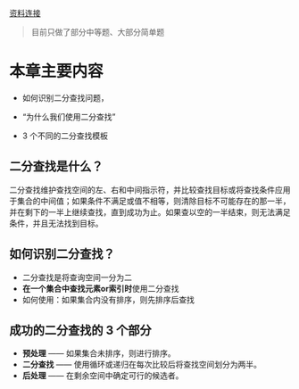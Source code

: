 [资料连接](https://leetcode-cn.com/leetbook/read/binary-search/xehmn2/)

> 目前只做了部分中等题、大部分简单题

# 本章主要内容

- 如何识别二分查找问题，

   > 

- “为什么我们使用二分查找” 

-  3 个不同的二分查找模板

## 二分查找是什么？

二分查找维护查找空间的左、右和中间指示符，并比较查找目标或将查找条件应用于集合的中间值；如果条件不满足或值不相等，则清除目标不可能存在的那一半，并在剩下的一半上继续查找，直到成功为止。如果查以空的一半结束，则无法满足条件，并且无法找到目标。



## 如何识别二分查找？

- 二分查找是将查询空间一分为二
- **在一个集合中查找元素or索引时**使用二分查找
- 如何使用：如果集合内没有排序，则先排序后查找

## 成功的二分查找的 3 个部分

- **预处理** —— 如果集合未排序，则进行排序。
- **二分查找** —— 使用循环或递归在每次比较后将查找空间划分为两半。
- **后处理** —— 在剩余空间中确定可行的候选者。

